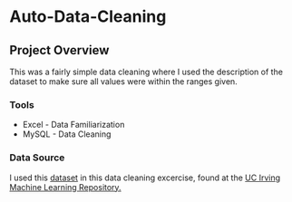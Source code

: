 # Auto-Data-Cleaning

## Project Overview

This was a fairly simple data cleaning where I used the description of the dataset to make sure all values were within the ranges given.

### Tools

- Excel - Data Familiarization
- MySQL - Data Cleaning

### Data Source

I used this [dataset](https://archive.ics.uci.edu/dataset/10/automobile) in this data cleaning excercise, found at the [UC Irving Machine Learning Repository.](https://archive.ics.uci.edu/) 
